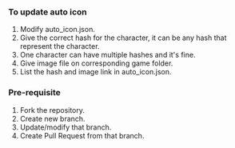 ### To update auto icon
1. Modify auto_icon.json.
2. Give the correct hash for the character, it can be any hash that represent the character.
3. One character can have multiple hashes and it's fine.
4. Give image file on corresponding game folder.
5. List the hash and image link in auto_icon.json.

### Pre-requisite
1. Fork the repository.
2. Create new branch.
3. Update/modify that branch.
4. Create Pull Request from that branch.

